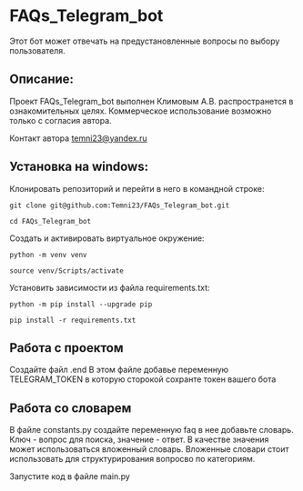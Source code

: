 # FAQs_Telegram_bot

Этот бот может отвечать на предустановленные вопросы по выбору пользователя.

## Описание:

Проект FAQs_Telegram_bot выполнен Климовым А.В. распространется в
ознакомительных целях. Коммерческое использование возможно только с согласия
автора.

Контакт автора temni23@yandex.ru

## Установка на windows:

Клонировать репозиторий и перейти в него в командной строке:

```
git clone git@github.com:Temni23/FAQs_Telegram_bot.git
```

```
cd FAQs_Telegram_bot
```

Cоздать и активировать виртуальное окружение:

```
python -m venv venv
```

```
source venv/Scripts/activate
```

Установить зависимости из файла requirements.txt:

```
python -m pip install --upgrade pip
```

```
pip install -r requirements.txt
```

## Работа с проектом

Создайте файл .end В этом файле добавье переменную TELEGRAM_TOKEN в которую
сторокой сохранте токен вашего бота

## Работа со словарем

В файле constants.py создайте переменную faq в нее добавьте словарь. Ключ -
вопрос для поиска, значение - ответ. В качестве значения может использоваться
вложенный словарь. Вложенные словари стоит использовать для структурирования
вопросво по категориям.

Запустите код в файле main.py


